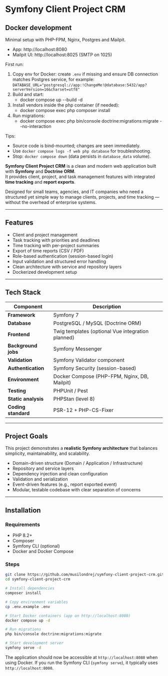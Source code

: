 # Symfony Client Project CRM

## Docker development

Minimal setup with PHP-FPM, Nginx, Postgres and Mailpit.

- App: http://localhost:8080
- Mailpit UI: http://localhost:8025 (SMTP on 1025)

First run:

1. Copy env for Docker: create `.env` if missing and ensure DB connection matches Postgres service, for example:
	`DATABASE_URL="postgresql://app:!ChangeMe!@database:5432/app?serverVersion=16&charset=utf8"`
2. Build and start:
	- docker compose up --build -d
3. Install vendors inside the php container (if needed):
	- docker compose exec php composer install
4. Run migrations:
	- docker compose exec php bin/console doctrine:migrations:migrate --no-interaction

Tips:
- Source code is bind-mounted; changes are seen immediately.
- Use `docker compose logs -f web php database` for troubleshooting.
- Stop: `docker compose down` (data persists in `database_data` volume).

**Symfony Client Project CRM** is a clean and modern web application built with **Symfony** and **Doctrine ORM**.  
It provides client, project, and task management features with integrated **time tracking** and **report exports**.  

Designed for small teams, agencies, and IT companies who need a structured yet simple way to manage clients, projects, and time tracking — without the overhead of enterprise systems.

---

## Features

- Client and project management  
- Task tracking with priorities and deadlines  
- Time tracking with per-project summaries  
- Export of time reports (CSV / PDF)  
- Role-based authentication (session-based login)  
- Input validation and structured error handling  
- Clean architecture with service and repository layers  
- Dockerized development setup  

---

## Tech Stack

| Component | Description |
|------------|-------------|
| **Framework** | Symfony 7 |
| **Database** | PostgreSQL / MySQL (Doctrine ORM) |
| **Frontend** | Twig templates (optional Vue integration planned) |
| **Background jobs** | Symfony Messenger |
| **Validation** | Symfony Validator component |
| **Authentication** | Symfony Security (session-based) |
| **Environment** | Docker Compose (PHP-FPM, Nginx, DB, Mailpit) |
| **Testing** | PHPUnit / Pest |
| **Static analysis** | PHPStan (level 8) |
| **Coding standard** | PSR-12 + PHP-CS-Fixer |

---

## Project Goals

This project demonstrates a **realistic Symfony architecture** that balances simplicity, maintainability, and scalability.

- Domain-driven structure (Domain / Application / Infrastructure)  
- Repository and service layers  
- Dependency injection and clean configuration  
- Validation and serialization  
- Event-driven features (e.g., report exported event)  
- Modular, testable codebase with clear separation of concerns  

---

## Installation

### Requirements

- PHP 8.2+  
- Composer  
- Symfony CLI (optional)  
- Docker and Docker Compose  

### Steps

```bash
git clone https://github.com/musilondrej/symfony-client-project-crm.git
cd symfony-client-project-crm

# Install dependencies
composer install

# Copy environment variables
cp .env.example .env

# Start Docker containers (app on http://localhost:8080)
docker compose up -d

# Run migrations
php bin/console doctrine:migrations:migrate

# Start development server
symfony serve -d
```

The application should now be accessible at `http://localhost:8080` when using Docker. If you run the Symfony CLI (`symfony serve`), it typically uses `http://localhost:8000`.
